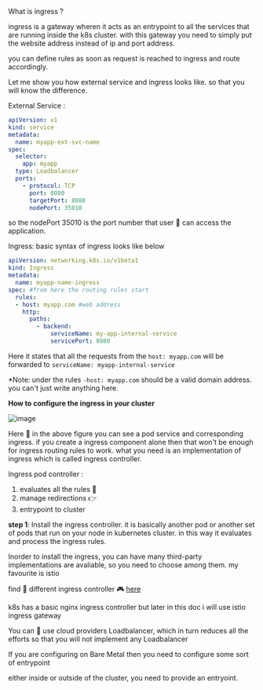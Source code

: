 What is ingress ?

ingress is a gateway wheren it acts as an entrypoint to all the services that are running inside the k8s cluster.
with this gateway you need to simply put the website address instead of ip and port address.

you can define rules as soon as request is reached to ingress and route accordingly.

Let me show you how external service and ingress looks like. so that you will know the difference.

External Service :
```yaml
apiVersion: v1
kind: service
metadata:
  name: myapp-ext-svc-name
spec:
  selector:
    app: myapp
  type: Loadbalancer
  ports:
    - protocol: TCP
      port: 8080
      targetPort: 8080
      nodePort: 35010
```
so the nodePort 35010 is the port number that user 👤 can access the application.

Ingress: basic syntax of ingress looks like below 

```yaml
apiVersion: networking.k8s.io/v1beta1
kind: Ingress
metadata:
  name: myapp-name-ingress
spec: #from here the routing rules start
  rules:
  - host: myapp.com #web address
    http:
      paths:
        - backend:
            serviceName: my-app-internal-service
            servicePort: 8080
```
Here it states that all the requests from the `host: myapp.com` will be forwarded to `serviceName: myapp-internal-service` 

*Note: under the rules `-host: myapp.com` should be a valid domain address. you can't just write anything here.

**How to configure the ingress in your cluster**

![image](https://user-images.githubusercontent.com/20774548/122802952-a609c780-d2e3-11eb-944c-f28c555dd75a.png)

Here 👨 in the above figure you can see a pod service and corresponding ingress. if you create a ingress component alone then that won't be enough
for ingress routing rules to work. what you need is an implementation of ingress which is called ingress controller. 

Ingress pod controller :
1. evaluates all the rules 📝 
2. manage redirections 👉 
3. entrypoint to cluster

**step 1**: Install the ingress controller. it is basically another pod or another set of pods that run on your node in kubernetes cluster. in this way it evaluates
and process the ingress rules.

Inorder to install the ingress, you can have many third-party implementations are avaliable, so you need to choose among them. my favourite is istio 

find 🙋 different ingress controller 🎮 [here](https://kubernetes.io/docs/concepts/services-networking/ingress-controllers/)

k8s has a basic nginx ingress controller but later in this doc i will use istio ingress gateway

You can 🥫 use cloud providers Loadbalancer, which in turn reduces all the efforts so that you will not implement any Loadbalancer 

If you are configuring on Bare Metal then you need to configure some sort of entrypoint

either inside or outside of the cluster, you need to provide an entryoint.  
